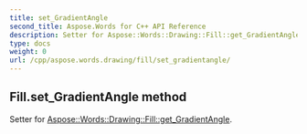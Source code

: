 ```yaml
---
title: set_GradientAngle
second_title: Aspose.Words for C++ API Reference
description: Setter for Aspose::Words::Drawing::Fill::get_GradientAngle. 
type: docs
weight: 0
url: /cpp/aspose.words.drawing/fill/set_gradientangle/
---
```

## Fill.set_GradientAngle method


Setter for [Aspose::Words::Drawing::Fill::get_GradientAngle](./get_gradientangle/).

